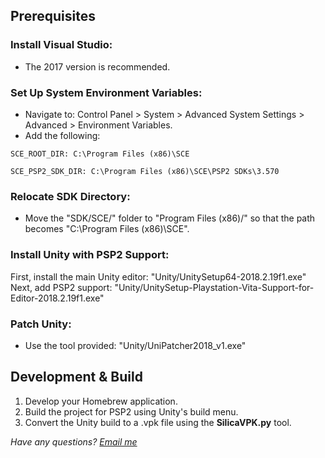## Prerequisites

### Install Visual Studio:

- The 2017 version is recommended.

### Set Up System Environment Variables:

- Navigate to: Control Panel > System > Advanced System Settings > Advanced > Environment Variables.
- Add the following:
  
`SCE_ROOT_DIR: C:\Program Files (x86)\SCE`

`SCE_PSP2_SDK_DIR: C:\Program Files (x86)\SCE\PSP2 SDKs\3.570`
### Relocate SDK Directory:

- Move the "SDK/SCE/" folder to "Program Files (x86)/" so that the path becomes "C:\Program Files (x86)\SCE".
  
### Install Unity with PSP2 Support:

First, install the main Unity editor: "Unity/UnitySetup64-2018.2.19f1.exe"
Next, add PSP2 support: "Unity/UnitySetup-Playstation-Vita-Support-for-Editor-2018.2.19f1.exe"

### Patch Unity:

- Use the tool provided: "Unity/UniPatcher2018_v1.exe"
  
## Development & Build
1. Develop your Homebrew application.
2. Build the project for PSP2 using Unity's build menu.
3. Convert the Unity build to a .vpk file using the **SilicaVPK.py** tool.

*Have any questions? [Email me](mailto:a.gvrnsk@gmail.com?subject=chronicle)*